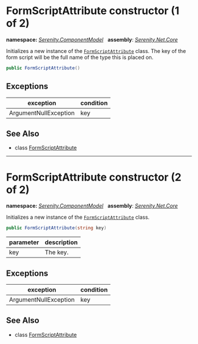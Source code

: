 # FormScriptAttribute constructor (1 of 2)
**namespace:** *[Serenity.ComponentModel](../../README.md#serenity.componentmodel-namespace)*   **assembly**: *[Serenity.Net.Core](../../README.md)*

Initializes a new instance of the [`FormScriptAttribute`](../FormScriptAttribute.md) class. The key of the form script will be the full name of the type this is placed on.

```csharp
public FormScriptAttribute()
```

## Exceptions

| exception | condition |
| --- | --- |
| ArgumentNullException | key |

## See Also

* class [FormScriptAttribute](../FormScriptAttribute.md)

---

# FormScriptAttribute constructor (2 of 2)
**namespace:** *[Serenity.ComponentModel](../../README.md#serenity.componentmodel-namespace)*   **assembly**: *[Serenity.Net.Core](../../README.md)*

Initializes a new instance of the [`FormScriptAttribute`](../FormScriptAttribute.md) class.

```csharp
public FormScriptAttribute(string key)
```

| parameter | description |
| --- | --- |
| key | The key. |

## Exceptions

| exception | condition |
| --- | --- |
| ArgumentNullException | key |

## See Also

* class [FormScriptAttribute](../FormScriptAttribute.md)